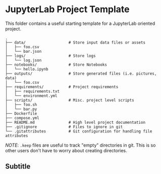 # JupyterLab Project Template

This folder contains a useful starting template for a JupyterLab oriented project.

```
.
├── data/                   # Store input data files or assets
│   ├── foo.csv
│   └── bar.json
├── logs/                   # Store logs
│   └── log.json
├── notebooks/              # Store Notebooks
│   └── hello.ipynb
├── outputs/                # Store generated files (i.e. pictures, data)
│   └── foo.csv
├── requirements/           # Project requirements
│   ├── requirements.txt
│   └── environment.yml
├── scripts/                # Misc. project level scripts
│   ├── foo.sh
│   └── bar.py
├── Dockerfile
├── compose.yml
├── README.md               # High level project documentation
├── .gitignore              # Files to ignore in git
└── .gitattributes          # Git configuration for handling file attributes
```

*NOTE*: `.keep` files are useful to track "empty" directories in git. This is so other users don't have to worry about creating directories.

## Subtitle
